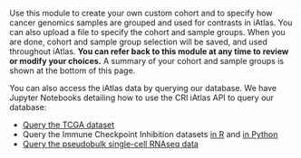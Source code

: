 Use this module to create your own custom cohort and to specify how cancer genomics samples are grouped and used for contrasts in iAtlas. You can also upload a file to specify the cohort and sample groups. When you are done, cohort and sample group selection will be saved, and used throughout iAtlas. **You can refer back to this module at any time to review or modify your choices.** A summary of your cohort and sample groups is shown at the bottom of this page.

You can also access the iAtlas data by querying our database. We have Jupyter Notebooks detailing how to use the CRI iAtlas API to query our database:
- [Query the TCGA dataset](https://github.com/CRI-iAtlas/iatlas-notebooks/blob/main/querying_TCGA_features_and_expression.ipynb)
- Query the Immune Checkpoint Inhibition datasets [in R](https://github.com/CRI-iAtlas/iatlas-notebooks/blob/main/ici_query_iatlas_data.ipynb) and  [in Python](https://github.com/CRI-iAtlas/iatlas-notebooks/blob/main/ici_query_iatlas_data_python.ipynb)
- [Query the pseudobulk single-cell RNAseq data](https://github.com/CRI-iAtlas/iatlas-notebooks/blob/main/query_iatlas_single_cell_datasets.ipynb)